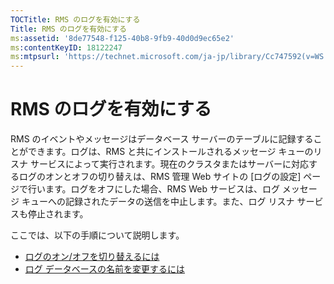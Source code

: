 ```yaml
---
TOCTitle: RMS のログを有効にする
Title: RMS のログを有効にする
ms:assetid: '8de77548-f125-40b8-9fb9-40d0d9ec65e2'
ms:contentKeyID: 18122247
ms:mtpsurl: 'https://technet.microsoft.com/ja-jp/library/Cc747592(v=WS.10)'
---
```


RMS のログを有効にする
======================

RMS のイベントやメッセージはデータベース サーバーのテーブルに記録することができます。ログは、RMS と共にインストールされるメッセージ キューのリスナ サービスによって実行されます。現在のクラスタまたはサーバーに対応するログのオンとオフの切り替えは、RMS 管理 Web サイトの \[ログの設定\] ページで行います。ログをオフにした場合、RMS Web サービスは、ログ メッセージ キューへの記録されたデータの送信を中止します。また、ログ リスナ サービスも停止されます。

ここでは、以下の手順について説明します。

-   [ログのオン/オフを切り替えるには](https://technet.microsoft.com/8e672f95-566f-4070-9a2a-2f70f087148f)
-   [ログ データベースの名前を変更するには](https://technet.microsoft.com/e0e8dc95-767f-4b84-8966-914ab083471b)
